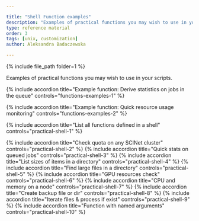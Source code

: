 ```yaml
---

title: "Shell Function examples"
description: "Examples of practical functions you may wish to use in your scripts."
type: reference material
order: 3
tags: [unix, customization]
author: Aleksandra Badaczewska

---
```




{% include file_path folder=1 %}

Examples of practical functions you may wish to use in your scripts.

<div class="usa-accordion">

{% include accordion title="Example function: Derive statistics on jobs in the queue" controls="functions-examples-1" %}
<div id="functions-examples-1" class="accordion_content" hidden markdown="1">


When working on a cluster you need to repeatedly check job statuses and derive statistics to monitor progress and identify any bottlenecks. Instead of typing multiple commands each time, 
you can create a function that encapsulates this entire routine and executes it with a single call. Once saved and stored in a project bash script or configuration file, it can be reused indefinitely by calling its name.


Example shell function to quickly derive statistics on jobs in the queue:

```bash
job_stats() {
    local user=${1:-$USER}          # specify user.name or use $USER as default
    
    # Count running and pending jobs
    running_jobs=$(squeue -u "$user" -t RUNNING | wc -l)
    pending_jobs=$(squeue -u "$user" -t PENDING | wc -l)
    
    # Find the job with the longest running time
    longest_running=$(squeue -u "$user" -o "%A %L %j" --sort=-L | head -n 2 | tail -n 1)
    
    # Find the most recently started job
    most_recent=$(squeue -u "$user" -o "%A %S %j" --sort=-S | head -n 2 | tail -n 1)

    # Display the results
    echo "Running jobs: $((running_jobs - 1))"  # Subtract header line
    echo "Pending jobs: $((pending_jobs - 1))"  # Subtract header line
    echo "Longest-running job: $longest_running"
    echo "Most recently started job: $most_recent"
}

# usage for current user:   job_stats()
# usage for any user:       job_stats() user.name
```
![function job stats]({{ images_path }}/function/function_job_stats.png)

By encapsulating all steps into a single shell function `job_stats` you can quickly get useful statistics such as:
- the total number of running and pending jobs
- the longest-running job
- the most recently started job

Additionally, this function offers flexibility by dynamically generating statistics for the current user (`$USER`) by default, 
while also allowing the option to specify any other user when submitting jobs in a team project.

</div>

{% include accordion title="Example function: Quick resource usage monitoring" controls="functions-examples-2" %}
<div id="functions-examples-2" class="accordion_content" hidden markdown="1">

Here’s a simple but illustrative and useful example for quick resource usage monitoring.

**Aliases** are limited to simple command substitutions, making them useful for quick tasks like displaying system usage:
```bash
alias node_usage='top -b -n1 | head -n 20'
# usage: node_usage
```
![alias node usage]({{ images_path }}/alias/alias_node_usage.png)



In contrast, a shell function like `monitor_cpu` not only integrates multiple system commands (e.g., `top` and `free`) to monitor CPU and memory usage on the current node but also supports argument handling (e.g., allowing users to set custom usage thresholds with each function call) and implements flow-control logic (e.g., using `if` conditions) to trigger warnings and critical alerts based on usage levels.
```bash
monitor_cpu() {
    cpu_warn=${1:-70}            # sets default warning threshold at 70% CPU usage
    cpu_usage=$(top -bn1 | awk '/Cpu\(s\)/ {print 100 - $8}' | cut -d'.' -f1)

    if [ "$cpu_usage" -ge "$cpu_warn" ]; then
        echo -e "\033[1;33mWARNING: CPU Usage at ${cpu_usage}%\033[0m"  # Yellow
    else
        echo "CPU Usage: ${cpu_usage}%"
    fi
}
# usage: monitor_cpu            # uses default warning threshold at 70% CPU usage
# usage: monitor_cpu 50         # uses custom threshold using $1 positional argument
```
![function to monitor cpu]({{ images_path }}/function/function_monitor_cpu.png)

This example demonstrates:
* **[Argument handling](../functions#passing-arguments-to-functions):** Accepts optional CPU thresholds via positional argument ($1).
* **[Error handling](../functions#error-handling):** Basic, but detects missing arguments and defaults thresholds to safe values if not provided.
* **[Logic and Conditions](../functions#conditionals-and-loops):** Uses `if` conditions to determine output based on warning thresholds.
* **Workflow integration:*** *Integrates system commands like `top` to extract real-time system data.

</div>

{% include accordion title="List all functions defined in a shell" controls="practical-shell-1" %} 
<div id="practical-shell-1" class="accordion_content" markdown="1" hidden> 

* In Bash, you can list all function names using:
  ```bash
  declare -F | awk '{print $3}'
  ```
  (This outputs only the function names without definitions.)
* Another Bash-specific method to list functions:
  ```bash
  compgen -A function
  ```
  (This is concise and directly outputs function names.)
* To list both function names and their definitions:
  ```bash
  typeset -f
  ```
* To display the definition of a selected function:
  ```bash
  type <function_name>
  ```


</div>
{% include accordion title="Check quota on any SCINet cluster" controls="practical-shell-2" %} 
<div id="practical-shell-2" class="accordion_content" markdown="1" hidden> 

This method works on both Atlas and Ceres, but needs to be added to .bashrc on each separately.

This script unifies the way you check your quota on both SCINet clusters (i.e., same command for Atlas and Ceres).
```bash
check_quota() {
    case "$HOSTNAME" in
        ceres*) my_quotas ;;
        atlas*) quota -s ;;
        *) echo "Hostname does not match Atlas or Ceres." ;;
    esac
}

# usage: check_quota 
```


</div>
{% include accordion title="Quick stats on queued jobs" controls="practical-shell-3" %} 
<div id="practical-shell-3" class="accordion_content" markdown="1" hidden> 

This function offers flexibility by dynamically generating job statistics for the current user (`$USER`) by default, while also allowing the option to specify any other user when submitting jobs in a team project. Returned output includes:
- the total number of running and pending jobs
- the longest-running job
- the most recently started job

```bash
job_stats() {
    local user=${1:-$USER}          # specify user.name or use $USER as default
    
    # Count running and pending jobs
    running_jobs=$(squeue -u "$user" -t RUNNING | wc -l)
    pending_jobs=$(squeue -u "$user" -t PENDING | wc -l)
    
    # Find the job with the longest running time
    longest_running=$(squeue -u "$user" -o "%A %L %j" --sort=-L | head -n 2 | tail -n 1)
    
    # Find the most recently started job
    most_recent=$(squeue -u "$user" -o "%A %S %j" --sort=-S | head -n 2 | tail -n 1)

    # Display the results
    echo "Running jobs: $((running_jobs - 1))"  # Subtract header line
    echo "Pending jobs: $((pending_jobs - 1))"  # Subtract header line
    echo "Longest-running job: $longest_running"
    echo "Most recently started job: $most_recent"
}

# usage for current user:   job_stats()
# usage for any user:       job_stats() user.name
```
![function job_stats]({{ images_path }}/function/function_job_stats.png)



</div>
{% include accordion title="List sizes of items in a directory" controls="practical-shell-4" %} 
<div id="practical-shell-4" class="accordion_content" markdown="1" hidden> 

This checks your /home when no arguments (directory path) are provided
```bash
check_dir_usage() { dir=${1:-~}; du -sh "$dir"/*; }

# usage: check_dir_usage 
# usage: check_dir_usage <directory>
```
- `dir=${1:-~}`: If a directory provided ()`$1`), it will check that directory. Otherwise, it defaults to the home directory (`~`).
-  `du -sh "$dir"/*`: Displays the disk usage of each item in the specified directory.

![function check_dir_usage]({{ images_path }}/function/function_check_dir_usage.png)



</div>
{% include accordion title="Find large files in a directory" controls="practical-shell-5" %} 
<div id="practical-shell-5" class="accordion_content" markdown="1" hidden>  

Find, for example, files larger than 500 MB in the current directory.
```bash
find_large_files() {
    if [ -z "$1" ]; then
        echo "Usage: find_large_files <size> (e.g., 100M, 1G)"
        return 1
    fi

    dir=${2:-.}
    find "$dir" -type f -size +"$1" -exec ls -lh {} \;
}

# usage: find_large_files 500M
# usage: find_large_files 500M <directory> 
```
- `$1`: File size threshold (e.g., 100M, 1G).
  - If no size is specified, a help message will be displayed to guide the user on proper usage.
- `$2`: Directory to search in. If not provided, it defaults to the current directory (`.`).
- `find "$dir"`: Dynamically searches the provided directory.

![function find_large_files]({{ images_path }}/function/function_find_large_files.png)


</div>
{% include accordion title="GPU resources check" controls="practical-shell-6" %} 
<div id="practical-shell-6" class="accordion_content" markdown="1" hidden>  

{% include alert class="warning" content="This works on a GPU node only." %}

This function provides a quick and user-friendly summary of the key resources allocated to an interactive job on an HPC cluster, including CPU cores, memory usage, free memory and GPUs. 
It may help you monitor and optimize your job's performance and resource usage in real time.

```bash
check_interactive_resources() {
    # Step 1: Get interactive jobs for the current user
    job_info=$(squeue -u "$USER" | grep "interact")

    # If no job found, return
    if [ -z "$job_info" ]; then
        echo "No interactive jobs found for the current user."
        return 1
    fi

    # Extract the node name from the NODELIST field (8th column)
    node_name=$(echo "$job_info" | awk '{print $8}')

    # Step 2: Get node details
    node_details=$(scontrol show node="$node_name")

    # Step 3: Extract useful information
    cpu_alloc=$(echo "$node_details" | grep -oP 'CPUAlloc=\K[0-9]+')
    cpu_total=$(echo "$node_details" | grep -oP 'CPUTot=\K[0-9]+')
    mem_alloc=$(echo "$node_details" | grep -oP 'AllocMem=\K[0-9]+')
    mem_total=$(echo "$node_details" | grep -oP 'RealMemory=\K[0-9]+')
    free_mem=$(echo "$node_details" | grep -oP 'FreeMem=\K[0-9]+')
    gpu_alloc=$(echo "$node_details" | grep -oP 'AllocTRES=.*?gres/gpu:[^=]+=*\K[0-9]+' | head -1)
    gpu_total=$(echo "$node_details" | grep -oP 'CfgTRES=.*?gres/gpu:[^=]+=*\K[0-9]+' | head -1)

    # Step 4: Convert memory values from MB to GB
    mem_alloc_gb=$((mem_alloc / 1024))
    mem_total_gb=$((mem_total / 1024))
    free_mem_gb=$((free_mem / 1024))

    # Step 5: Display the user-friendly report
    echo "-------------------------------------------"
    echo "Resource Usage Report for Interactive Job"
    echo "-------------------------------------------"
    echo "Node: $node_name"
    echo "CPU Usage: $cpu_alloc / $cpu_total cores"
    echo "Memory Usage: ${mem_alloc_gb} GB / ${mem_total_gb} GB"
    echo "Free Memory: ${free_mem_gb} GB"
    echo "GPUs Allocated: $gpu_alloc / $gpu_total"
    echo "-------------------------------------------"
}

# usage: check_interactive_resources
```
![function check_interactive_resources]({{ images_path }}/function/function_check_interactive_resources.png)
*How to interpret results?*
- **Node:** The node on which the interactive job is running.
- **CPU Usage:** Shows the number of CPU cores allocated versus the total available.
- **Memory Usage:** Shows the amount of allocated memory versus total memory (in GB).
- **Free Memory:** Displays available memory on the node (in GB).
- **GPUs Allocated:** Shows the number of GPUs currently in use by your job versus the total available on the node.



</div>
{% include accordion title="CPU and memory on a node" controls="practical-shell-7" %} 
<div id="practical-shell-7" class="accordion_content" markdown="1" hidden> 

This function is useful in the interactive session on a compute node.

This code checks CPU and memory usage on the current node and displays them immediately with color-coded output:  
(<span style="color:green;">Normal usage</span> ; <span style="color: yellow; background-color: black;">Warning if usage exceeds a threshold</span> ; <span style="color: red;">Critical if usage is dangerously high</span>)
```bash
monitor_resources() {
    # Thresholds for warnings and critical alerts (can be overridden via user-provided arguments)
    cpu_warn=${1:-70}    # $1 for CPU Warning;  default at 70% CPU usage
    cpu_crit=${2:-90}    # $2 for CPU Critical; default at 90% CPU usage
    mem_warn=${3:-70}    # $3 for Mem Warning;  default at 70% memory usage
    mem_crit=${4:-90}    # $4 for Mem Critical; default at 90% memory usage

    # Get current usage
    cpu_usage=$(top -bn1 | grep "Cpu(s)" | awk '{print 100 - $8}' | cut -d'.' -f1)
    mem_usage=$(free | awk '/Mem:/ {printf("%.0f", $3/$2 * 100)}')

    # Internal function to color output
    color_output() {
        if [ "$1" -ge "$cpu_crit" ] || [ "$2" -ge "$mem_crit" ]; then
            echo -e "\033[1;31mCRITICAL: CPU ${cpu_usage}% | Memory ${mem_usage}%\033[0m"  # Red
        elif [ "$1" -ge "$cpu_warn" ] || [ "$2" -ge "$mem_warn" ]; then
            echo -e "\033[1;33mWARNING: CPU ${cpu_usage}% | Memory ${mem_usage}%\033[0m"  # Yellow
        else
            echo -e "\033[1;32mNORMAL: CPU ${cpu_usage}% | Memory ${mem_usage}%\033[0m"  # Green
        fi
    }
    color_output "$cpu_usage" "$mem_usage"      # Display results
}
```
Run with default thresholds:
```bash
monitor_resources                     # no arguments provided; uses default thresholds
```
Run with custom thresholds (e.g., warning at 50% and critical at 80%):
```bash
monitor_resources 50 80 50 80         # arguments: $1=60 $2=80 $3=60 $4=80
```
![function for resource monitoring]({{ images_path }}/function/function_resource_monitoring.png)

This example demonstrates:
- **Argument handling:** Accepts optional CPU and memory thresholds via arguments (`$1`, `$2`, `$3`, `$4`).
- **Error handling:** Basic, but detects missing arguments and defaults thresholds to safe values if not provided.
- **Workflow integration:** Integrates system commands like `top` and `free` to extract real-time system data.
- **Logic and Conditions:** Uses if conditions to determine output based on warning and critical thresholds.
- **Nested/internal functions:** The main function defines internal functions to handle subtasks like resource checks or formatting. This modular design simplifies maintenance and enhances reusability.



</div>
{% include accordion title="Create backup file or dir" controls="practical-shell-8" %} 
<div id="practical-shell-8" class="accordion_content" markdown="1" hidden> 

Explore an example function depending on your needs:
- [`tar` based (hard-coded) backup:](../functions#redirecting-function-output-to-a-file)  compress a specific file/dir using its absolute path
- [`cp` based (dynamic) backup:](../functions#managing-arguments-effectively) copy any directory from source path (`$1`) to the destination path (`$2`)
- [`tar` based (dynamic) backup:](../functions#defining-functions) compress any directory in a current location to .tar.gz format
- [`tar` based (dynamic) backup with timestamp:](../functions#document-your-functions-to-keep-a-reference-for-future-use) compress any directory and add a date & time tag to the backup name to distinguish historical versions



</div>
{% include accordion title="Iterate files & process if exist" controls="practical-shell-9" %} 
<div id="practical-shell-9" class="accordion_content" markdown="1" hidden> 

This function iterates through the user-provided file arguments using a loop, checks their existence with a conditional, and processes them if found.
```bash
process_files() {
  for file in "$@"; do
    if [ -e "$file" ]; then
      echo "Processing $file"
      # Code your task here
    else
      echo "Warning: $file not found"
    fi
  done
}
# usage: process_files file1.txt file2.txt file3.txt
```


Explore {% include nav-hidden text="Using shift for processing variable-length arguments" url="../functions#argument-examples-1" %} to process a list of aruments one at a time. 
This is useful when you want to perform the same task on all items in the argument list within a single function call.



</div>
{% include accordion title="Function with named arguments" controls="practical-shell-10" %} 
<div id="practical-shell-10" class="accordion_content" markdown="1" hidden> 

Explore [Example: while loop and case](../functions#example-while-loop-and-case), 
if you create a function to provide an interactive menu options for executing different scenarios based on user input. 

You can also create {% include nav-hidden text="labeled options/arguments" url="../functions#argument-examples-3" %} instead of relying on positional parameters for better readability and maintenance.



</div>
</div>
